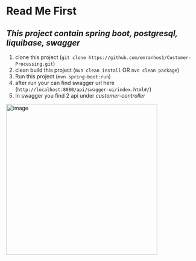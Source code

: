 # Read Me First

## *This project contain spring boot, postgresql, liquibase, swagger*
1. clone this project  (```git clone https://github.com/emranhos1/Customer-Processing.git```)
2. clean build this project (```mvn clean install``` OR ```mvn clean package```)
3. Run this project (```mvn spring-boot:run```)
4. after run your can find swagger url here (```http://localhost:8080/api/swagger-ui/index.html#/```)
5. In swagger you find 2 api under *customer-controller*
<img width="400" height="400" alt="image" src="https://user-images.githubusercontent.com/20554949/227706728-cefe746b-bc43-4851-b20c-1c7116abb6b8.png">

